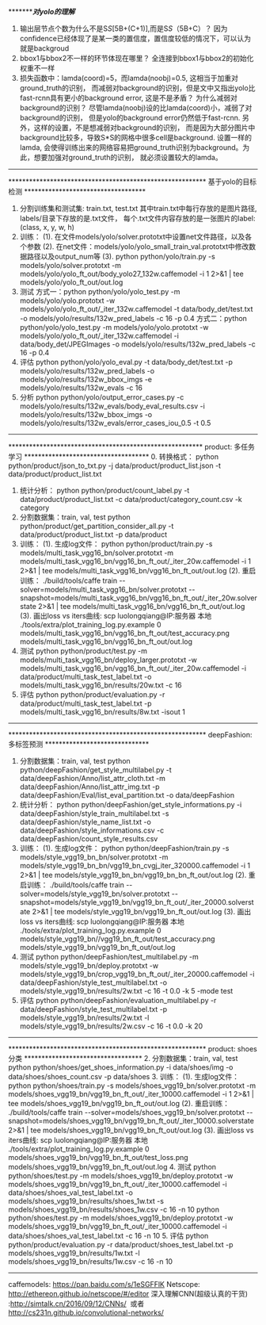 **********************************************对yolo的理解***************************************
1. 输出层节点个数为什么不是S*S*[5B+(C+1)],而是S*S*（5B+C）？
因为confidence已经体现了是某一类的置信度，置信度较低的情况下，可以认为就是backgroud
2. bbox1与bbox2不一样的环节体现在哪里？
全连接到bbox1与bbox2的初始化权重不一样
3. 损失函数中：lamda(coord)=5，而lamda(noobj)=0.5, 这相当于加重对ground_truth的识别，
而减弱对background的识别，但是文中又指出yolo比fast-rcnn具有更小的background error, 这是不是矛盾？
为什么减弱对background的识别？
尽管lamda(noobj)设的比lamda(coord)小，减弱了对background的识别，
但是yolo的background error仍然低于fast-rcnn. 另外，这样的设置，不是想减弱对background的识别，
而是因为大部分图片中background比较多，导致S*S的网格中很多cell是background. 设置一样的lamda, 
会使得训练出来的网络容易把ground_truth识别为background。为此，想要加强对ground_truth的识别，
就必须设置较大的lamda。
************************************************************************************************

********************************************************* 基于yolo的目标检测 ***********************************
1. 分割训练集和测试集: train.txt, test.txt 
其中train.txt中每行存放的是图片路径, labels/目录下存放的是.txt文件， 每个.txt文件内容存放的是一张图片的label:(class, x, y, w, h)
2. 训练： 
(1). 在文件models/yolo/solver.prototxt中设置net文件路径，以及各个参数
(2). 在net文件：models/yolo/yolo_small_train_val.prototxt中修改数据路径以及output_num等
(3). python python/yolo/train.py -s models/yolo/solver.prototxt -m models/yolo/yolo_ft_out/body_yolo27_132w.caffemodel -i 1 2>&1 | tee models/yolo/yolo_ft_out/out.log
3. 测试
方式一：python python/yolo/yolo_test.py -m models/yolo/yolo.prototxt -w models/yolo/yolo_ft_out/_iter_132w.caffemodel -t data/body_det/test.txt -o models/yolo/results/132w_pred_labels -c 16 -p 0.4
方式二：python python/yolo/yolo_test.py -m models/yolo/yolo.prototxt -w models/yolo/yolo_ft_out/_iter_132w.caffemodel -i data/body_det/JPEGImages -o models/yolo/results/132w_pred_labels -c 16 -p 0.4
4. 评估
python python/yolo/yolo_eval.py -t data/body_det/test.txt -p models/yolo/results/132w_pred_labels -o models/yolo/results/132w_bbox_imgs -e models/yolo/results/132w_evals -c 16
5. 分析
python python/yolo/output_error_cases.py -c models/yolo/results/132w_evals/body_eval_results.csv -i models/yolo/results/132w_bbox_imgs -o models/yolo/results/132w_evals/error_cases_iou_0.5 -t 0.5
****************************************************************************************************************


******************************************************** product: 多任务学习 ************************************
0. 转换格式：
python python/product/json_to_txt.py -j data/product/product_list.json -t data/product/product_list.txt
1. 统计分析：
python python/product/count_label.py -t data/product/product_list.txt -c data/product/category_count.csv -k category
2. 分割数据集：train, val, test
python python/product/get_partition_consider_all.py -t data/product/product_list.txt -p data/product
3. 训练：
(1). 生成log文件：
python python/product/train.py -s models/multi_task_vgg16_bn/solver.prototxt -m models/multi_task_vgg16_bn/vgg16_bn_ft_out/_iter_20w.caffemodel -i 1 2>&1 | tee models/multi_task_vgg16_bn/vgg16_bn_ft_out/out.log
(2). 重启训练：
./build/tools/caffe train --solver=models/multi_task_vgg16_bn/solver.prototxt --snapshot=models/multi_task_vgg16_bn/vgg16_bn_ft_out/_iter_20w.solverstate 2>&1 | tee models/multi_task_vgg16_bn/vgg16_bn_ft_out/out.log
(3). 画出loss vs iters曲线: 
scp luolongqiang@IP:服务器  本地
./tools/extra/plot_training_log.py.example 0 models/multi_task_vgg16_bn/vgg16_bn_ft_out/test_accuracy.png models/multi_task_vgg16_bn/vgg16_bn_ft_out/out.log
4. 测试
python python/product/test.py -m models/multi_task_vgg16_bn/deploy_larger.prototxt -w models/multi_task_vgg16_bn/vgg16_bn_ft_out/_iter_20w.caffemodel -i data/product/multi_task_test_label.txt -o models/multi_task_vgg16_bn/results/20w.txt -c 16
5. 评估
python python/product/evaluation.py -r data/product/multi_task_test_label.txt -p models/multi_task_vgg16_bn/results/8w.txt -isout 1
***************************************************************************************************************


********************************************************* deepFashion: 多标签预测 ******************************
1. 分割数据集：train, val, test
python python/deepFashion/get_style_multilabel.py -t data/deepFashion/Anno/list_attr_cloth.txt -m data/deepFashion/Anno/list_attr_img.txt -p data/deepFashion/Eval/list_eval_partition.txt -o data/deepFashion
2. 统计分析：
python python/deepFashion/get_style_informations.py -i data/deepFashion/style_train_multilabel.txt -s data/deepFashion/style_name_list.txt -o data/deepFashion/style_informations.csv -c data/deepFashion/count_style_results.csv
3. 训练：
(1). 生成log文件：
python python/deepFashion/train.py -s models/style_vgg19_bn_bn/solver.prototxt -m models/style_vgg19_bn_bn/vgg19_bn_cvgj_iter_320000.caffemodel -i 1 2>&1 | tee models/style_vgg19_bn_bn/vgg19_bn_bn_ft_out/out.log
(2). 重启训练：
./build/tools/caffe train --solver=models/style_vgg19_bn/solver.prototxt --snapshot=models/style_vgg19_bn/vgg19_bn_ft_out/_iter_20000.solverstate 2>&1 | tee models/style_vgg19_bn/vgg19_bn_ft_out/out.log
(3). 画出loss vs iters曲线: 
scp luolongqiang@IP:服务器  本地
./tools/extra/plot_training_log.py.example 0 models/style_vgg19_bn//vgg19_bn_ft_out/test_accuracy.png models/style_vgg19_bn/vgg19_bn_ft_out/out.log
4. 测试
python python/deepFashion/test_multilabel.py -m models/style_vgg19_bn/deploy.prototxt -w models/style_vgg19_bn/crop_vgg19_bn_ft_out/_iter_20000.caffemodel -i data/deepFashion/style_test_multilabel.txt -o models/style_vgg19_bn/results/2w.txt  -c 16 -t 0.0 -k 5 -mode test
5. 评估
python python/deepFashion/evaluation_multilabel.py -r data/deepFashion/style_test_multilabel.txt -p models/style_vgg19_bn/results/2w.txt -l models/style_vgg19_bn/results/2w.csv  -c 16 -t 0.0 -k 20
***************************************************************************************************************


********************************************************* product: shoes分类 **********************************
2. 分割数据集：train, val, test
python python/shoes/get_shoes_information.py -i data/shoes/img -o data/shoes/shoes_count.csv -p data/shoes
3. 训练：
(1). 生成log文件：
python python/shoes/train.py -s models/shoes_vgg19_bn/solver.prototxt -m models/shoes_vgg19_bn/vgg19_bn_ft_out/_iter_10000.caffemodel -i 1 2>&1 | tee models/shoes_vgg19_bn/vgg19_bn_ft_out/out.log
(2). 重启训练：
./build/tools/caffe train --solver=models/shoes_vgg19_bn/solver.prototxt --snapshot=models/shoes_vgg19_bn/vgg19_bn_ft_out/_iter_10000.solverstate 2>&1 | tee models/shoes_vgg19_bn/vgg19_bn_ft_out/out.log
(3). 画出loss vs iters曲线: 
scp luolongqiang@IP:服务器  本地
./tools/extra/plot_training_log.py.example 0 models/shoes_vgg19_bn/vgg19_bn_ft_out/test_loss.png models/shoes_vgg19_bn/vgg19_bn_ft_out/out.log
4. 测试
python python/shoes/test.py -m models/shoes_vgg19_bn/deploy.prototxt -w models/shoes_vgg19_bn/vgg19_bn_ft_out/_iter_10000.caffemodel -i data/shoes/shoes_val_test_label.txt -o models/shoes_vgg19_bn/results/shoes_1w.txt -s models/shoes_vgg19_bn/results/shoes_1w.csv -c 16 -n 10
python python/shoes/test.py -m models/shoes_vgg19_bn/deploy.prototxt -w models/shoes_vgg19_bn/vgg19_bn_ft_out/_iter_10000.caffemodel -i data/shoes/shoes_val_test_label.txt -c 16 -n 10
5. 评估
python python/product/evaluation.py -r data/product/shoes_test_label.txt -p models/shoes_vgg19_bn/results/1w.txt -l models/shoes_vgg19_bn/results/1w.csv  -c 16 -n 10
*****************************************************************************************************************
caffemodels: https://pan.baidu.com/s/1eSGFFlK
Netscope: http://ethereon.github.io/netscope/#/editor
深入理解CNN(超级认真的干货) :http://simtalk.cn/2016/09/12/CNNs/  或者 http://cs231n.github.io/convolutional-networks/
